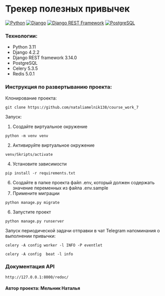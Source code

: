 # Трекер полезных привычек

[![Python](https://img.shields.io/badge/-Python-464646?style=flat-square&logo=Python)](https://www.python.org/)
[![Django](https://img.shields.io/badge/-Django-464646?style=flat-square&logo=Django)](https://www.djangoproject.com/)
[![Django REST Framework](https://img.shields.io/badge/-Django%20REST%20Framework-464646?style=flat-square&logo=Django%20REST%20Framework)](https://www.django-rest-framework.org/)
[![PostgreSQL](https://img.shields.io/badge/-PostgreSQL-464646?style=flat-square&logo=PostgreSQL)](https://www.postgresql.org/)

### Технологии:
- Python 3.11
- Django 4.2.2
- Django REST framework 3.14.0
- PostgreSQL
- Celery 5.3.5
- Redis 5.0.1

### Инструкция по развертыванию проекта:

Клонирование проекта:
```
git clone https://github.com/nataliamelnik138/course_work_7
```
Запуск:
1. Создайте виртуальное окружение
```
python -m venv venv
```
2. Активируйте виртуальное окружение
```
venv/Skripts/activate
```
4. Установите зависимости
```
pip install -r requirements.txt
```
6. Создайте в папке проекта файл .env, который должен содержать значение переменных из файла .env.sample
7. Примените миграции
```
python manage.py migrate
```
6. Запустите проект
```
python manage.py runserver
```
Запуск периодической задачи отправки в чат Telegram напоминания о выполнении привычки: 
```
celery -A config worker -l INFO -P eventlet    
```
```
celery -A config  beat -l info 
```
### Документация API
```
http://127.0.0.1:8000/redoc/
```

#### Автор проекта: Мельник Наталья
